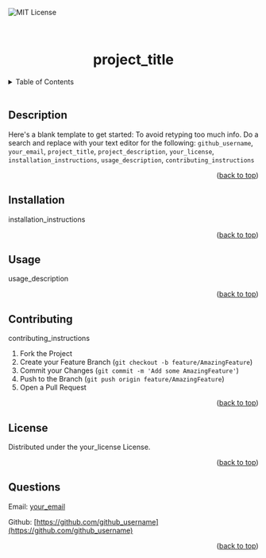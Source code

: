 <div id="top"></div>
<!--
*** Thanks for checking out the Best-README-Template. If you have a suggestion
*** that would make this better, please fork the repo and create a pull request
*** or simply open an issue with the tag "enhancement".
*** Don't forget to give the project a star!
*** Thanks again! Now go create something AMAZING! :D
-->

<!-- PROJECT SHIELDS -->
<!--
*** I'm using markdown "reference style" links for readability.
*** Reference links are enclosed in brackets [ ] instead of parentheses ( ).
*** See the bottom of this document for the declaration of the reference variables
*** for contributors-url, forks-url, etc. This is an optional, concise syntax you may use.
*** https://www.markdownguide.org/basic-syntax/#reference-style-links
-->

<!-- [![Contributors][contributors-shield]][contributors-url] -->
<!-- [![Forks][forks-shield]][forks-url] -->
<!-- [![Stargazers][stars-shield]][stars-url] -->
<!-- [![Issues][issues-shield]][issues-url] -->

![MIT License][license-shield]

<!-- [![LinkedIn][linkedin-shield]][linkedin-url] -->

<!-- PROJECT LOGO -->
<br />
<div align="center">
  <!-- <a href="https://github.com/github_username/repo_name">
    <img src="images/logo.png" alt="Logo" width="80" height="80">
  </a> -->

<h1 align="center">project_title</h1>

</div>

<!-- TABLE OF CONTENTS -->
<details>
  <summary>Table of Contents</summary>
  <ul>
    <li><a href="#description">Description</a></li>
    <li><a href="#installation">Installation</a></li>
    <li><a href="#usage">Usage</a></li>
    <li><a href="#roadmap">Roadmap</a></li>
    <li><a href="#contributing">Contributing</a></li>
    <li><a href="#license">License</a></li>
    <li><a href="#questions">Questions</a></li>
    <li><a href="#acknowledgments">Acknowledgments</a></li>
  </ul>
</details>
</br>
<!-- Description -->

## Description

<!-- [![Product Name Screen Shot][product-screenshot]](https://example.com) -->

Here's a blank template to get started: To avoid retyping too much info. Do a search and replace with your text editor for the following: `github_username`, `your_email`, `project_title`, `project_description`, `your_license`, `installation_instructions`, `usage_description`, `contributing_instructions`

<!-- <p align="right">(<a href="#top">back to top</a>)</p>

### Built With

- [Next.js](https://nextjs.org/)
- [React.js](https://reactjs.org/)
- [Vue.js](https://vuejs.org/)
- [Angular](https://angular.io/)
- [Svelte](https://svelte.dev/)
- [Laravel](https://laravel.com)
- [Bootstrap](https://getbootstrap.com)
- [JQuery](https://jquery.com) -->

<p align="right">(<a href="#top">back to top</a>)</p>

<!-- Installation -->

## Installation

installation_instructions

<p align="right">(<a href="#top">back to top</a>)</p>

<!-- USAGE EXAMPLES -->

## Usage

usage_description

<!-- _For more examples, please refer to the [Documentation](https://example.com)_ -->

<p align="right">(<a href="#top">back to top</a>)</p>

<!-- CONTRIBUTING -->

## Contributing

contributing_instructions

1. Fork the Project
2. Create your Feature Branch (`git checkout -b feature/AmazingFeature`)
3. Commit your Changes (`git commit -m 'Add some AmazingFeature'`)
4. Push to the Branch (`git push origin feature/AmazingFeature`)
5. Open a Pull Request

<p align="right">(<a href="#top">back to top</a>)</p>

<!-- LICENSE -->

## License

Distributed under the your_license License.

<p align="right">(<a href="#top">back to top</a>)</p>

<!-- questions -->

## Questions

Email: [your_email](mailto:your_email)

Github: [https://github.com/github_username](https://github.com/github_username)

<p align="right">(<a href="#top">back to top</a>)</p>

<!-- MARKDOWN LINKS & IMAGES -->

[license-shield]: https://img.shields.io/badge/LICENSE-your_license-brightgreen?style=plastic

